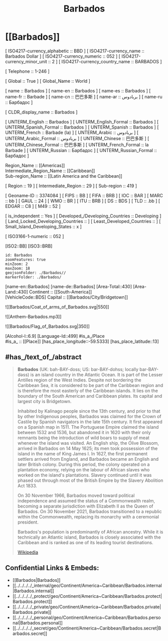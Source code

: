﻿---
location:
- 13
- -59.5333
type: Country
tags:
- geo/Country
SpocWebEntityId: 26842
isDeleted: false
confidential: public
license: "CC BY-SA 4.0"
isReadOnly: false
source: "https://datahub.io/core/country-codes"
cssclasses:
- Country
publish: true
title: Barbados
linkTitle: 
keywords: 
layout: 
draft: false
publishDate: 
expiryDate: 
aliases:
- Barbados
- Barbade
- بربادوس
- 巴巴多斯
- Барбадос
Languages:
- en-BB
has_id_wikidata: Q244
part_of:
- "[[_Standards/WikiData/WD~Lesser Antilles,93259]]"
- "[[_Standards/WikiData/WD~Windward Islands,183416]]"
- '[[_Standards/WikiData/WD~Caribbean,664609]]'
- "[[_Standards/WikiData/WD~European Union tax haven blacklist,66458647]]"
flag: "[[_Standards/WikiData/WD~flag of Barbados,104351]]"
member_of:
- "[[_Standards/WikiData/WD~Organization of American States,123759]]"
- "[[_Standards/WikiData/WD~World Meteorological Organization,170424]]"
- "[[_Standards/WikiData/WD~International Bank for Reconstruction and Development,191384]]"
- "[[_Standards/WikiData/WD~Caribbean Community,205995]]"
- "[[_Standards/WikiData/WD~Organisation of African, Caribbean and Pacific States,294278]]"
- "[[_Standards/WikiData/WD~International Telecommunication Union,376150]]"
- "[[_Standards/WikiData/WD~International Renewable Energy Agency,392739]]"
- "[[_Standards/WikiData/WD~Alliance of Small Island States,496967]]"
- "[[_Standards/WikiData/WD~World Customs Organization,605326]]"
- "[[_Standards/WikiData/WD~International Finance Corporation,656801]]"
- "[[_Standards/WikiData/WD~International Development Association,827525]]"
- "[[_Standards/WikiData/WD~Organisation for the Prohibition of Chemical Weapons,842490]]"
- "[[_Standards/WikiData/WD~International Centre for Settlement of Investment Disputes,899770]]"
- "[[_Standards/WikiData/WD~Multilateral Investment Guarantee Agency,1043527]]"
- "[[_Standards/WikiData/WD~Agency for the Prohibition of Nuclear Weapons in Latin America and the Caribbean,3369762]]"
- "[[_Standards/WikiData/WD~Caribbean Development Bank,3772571]]"
- "[[_Standards/WikiData/WD~Caribbean Disaster Emergency Management Agency,5039374]]"
- "[[_Standards/WikiData/WD~Caribbean Free Trade Association,5039385]]"
- "[[_Standards/WikiData/WD~United Nations,1065]]"
- "[[_Standards/WikiData/WD~Commonwealth of Nations,7785]]"
- '[[_Standards/WikiData/WD~UNESCO,7809]]'
- "[[_Standards/WikiData/WD~World Health Organization,7817]]"
- "[[_Standards/WikiData/WD~World Trade Organization,7825]]"
- '[[_Standards/WikiData/WD~Interpol,8475]]'
- "[[_Standards/WikiData/WD~Universal Postal Union UPU,17495]]"
coat_of_arms: "[[_Standards/WikiData/WD~coat of arms of Barbados,237852]]"
different_from:
- '[[_Standards/WikiData/WD~Barbuda,238752]]'
- '[[_Standards/WikiData/WD~Barbatos,2331361]]'
- '[[_Standards/WikiData/WD~Barbados,30151210]]'
- "[[_Standards/WikiData/WD~The Bahamas,778]]"
located_in_or_next_to_body_of_water: "[[_Standards/WikiData/WD~North Atlantic Ocean,350134]]"
anthem: "[[_Standards/WikiData/WD~National Anthem of Barbados,505717]]"
emergency_phone_number:
- '[[_Standards/WikiData/WD~911,533806]]'
- '[[_Standards/WikiData/WD~511,25648820]]'
- '[[_Standards/WikiData/WD~211,25743482]]'
- '[[_Standards/WikiData/WD~311,25743486]]'
contains_the_administrative_territorial_entity:
- "[[_Standards/WikiData/WD~Saint Joseph,550249]]"
- "[[_Standards/WikiData/WD~Saint James,592141]]"
- "[[_Standards/WikiData/WD~Saint Michael,819170]]"
- "[[_Standards/WikiData/WD~Saint Peter,932723]]"
- "[[_Standards/WikiData/WD~Christ Church,1626524]]"
- "[[_Standards/WikiData/WD~Saint John,1626540]]"
- "[[_Standards/WikiData/WD~Saint Thomas,1647432]]"
- "[[_Standards/WikiData/WD~Saint Andrew,1647439]]"
- "[[_Standards/WikiData/WD~Saint Philip,1647436]]"
- "[[_Standards/WikiData/WD~Saint George,1647443]]"
- "[[_Standards/WikiData/WD~Saint Lucy,1647447]]"
described_by_source:
- "[[_Standards/WikiData/WD~Brockhaus and Efron Encyclopedic Dictionary,602358]]"
- "[[_Standards/WikiData/WD~Encyclopædia Britannica 11th edition,867541]]"
- "[[_Standards/WikiData/WD~The Nuttall Encyclopædia,3181656]]"
- "[[_Standards/WikiData/WD~Pax Leksikon,3351707]]"
- "[[_Standards/WikiData/WD~Sytin Military Encyclopedia,4114391]]"
- "[[_Standards/WikiData/WD~Jewish Encyclopedia of Brockhaus and Efron,4173137]]"
- "[[_Standards/WikiData/WD~Small Brockhaus and Efron Encyclopedic Dictionary,19180675]]"
- "[[_Standards/WikiData/WD~Great Soviet Encyclopedia (1926–1947),20078554]]"
- "[[_Standards/WikiData/WD~TASS Encyclopedia,63985075]]"
follows: "[[_Standards/WikiData/WD~West Indies Federation,652560]]"
located_in_on_physical_feature:
- '[[_Standards/WikiData/WD~Caribbean,664609]]'
- '[[_Standards/WikiData/WD~Barbados,30151210]]'
highest_point: "[[_Standards/WikiData/WD~Mount Hillaby,1854502]]"
history_of_topic: "[[_Standards/WikiData/WD~history of Barbados,2206741]]"
economy_of_topic: "[[_Standards/WikiData/WD~economy of Barbados,2395344]]"
official_language:
- "[[_Standards/WikiData/WD~Bajan Creole,2524014]]"
- '[[_Standards/WikiData/WD~English,1860]]'
language_used:
- "[[_Standards/WikiData/WD~Bajan Creole,2524014]]"
- '[[_Standards/WikiData/WD~English,1860]]'
legislative_body: "[[_Standards/WikiData/WD~Parliament of Barbados,2565909]]"
central_bank: "[[_Standards/WikiData/WD~Central Bank of Barbados,2600777]]"
culture: "[[_Standards/WikiData/WD~culture of Barbados,3007256]]"
demographics_of_topic: "[[_Standards/WikiData/WD~demographics of Barbados,3044237]]"
geography_of_topic: "[[_Standards/WikiData/WD~geography of Barbados,3098021]]"
has_characteristic: "[[_Standards/WikiData/WD~free country,3174312]]"
instance_of: "[[_Standards/WikiData/WD~sovereign state,3624078]]"
executive_body: "[[_Standards/WikiData/WD~Government of Barbados,5589182]]"
head_of_government: "[[_Standards/WikiData/WD~Mia Mottley,6827147]]"
Wikimedia_outline: "[[_Standards/WikiData/WD~outline of Barbados,7112198]]"
head_of_state: "[[_Standards/WikiData/WD~Sandra Mason,9333540]]"
driving_side: '[[_Standards/WikiData/WD~left,13196750]]'
on_focus_list_of_Wikimedia_project: "[[_Standards/WikiData/WD~WikiProject African diaspora,15304953]]"
office_held_by_head_of_government: "[[_Standards/WikiData/WD~Prime Minister of Barbados,15921525]]"
topic_s_main_Wikimedia_portal: '[[_Standards/WikiData/WD~Portal_Barbados,19678128]]'
electrical_plug_type:
- "[[_Standards/WikiData/WD~NEMA 1-15,24288454]]"
- "[[_Standards/WikiData/WD~NEMA 5-15,24288456]]"
permanent_duplicated_item: '[[_Standards/WikiData/WD~Q27103721,27103721]]'
category_for_people_buried_here: '[[_Standards/WikiData/WD~Q32381300,32381300]]'
coordinates_of_easternmost_point: "Point(-59.42011088 13.14895906)"
located_in_time_zone:
- '[[_Standards/WikiData/WD~America_Barbados,63286056]]'
- '[[_Standards/WikiData/WD~UTC−04_00,5762]]'
replaces: "[[_Standards/WikiData/WD~Colony of Barbados,63973349]]"
office_held_by_head_of_state: "[[_Standards/WikiData/WD~President of Barbados,108857904]]"
coordinates_of_northernmost_point: "Point(-59.61299524 13.33516516)"
coordinates_of_southernmost_point: "Point(-59.52732481 13.04488993)"
nominal_GDP:
- 5637914515
- 4843800000
demonym:
- بربادوسي
- بربادوسية
- بربادوسيين
- بربادوسيات
- Barbadach
- بربادوسي
- بربادوسية
- بربادوسيون
- barbadiana
- barbadianu
- барбадосец
- барбадоска
- барбадосцы
- বার্বাডীয়
- Barbadià
- Barbadiana
- Barbadian
- Barbadano
- Barbadense
- Barbadien
- Barbadienne
- ברבדי
- ברבדית
- barbadosi
- Barbadosano
- barbadiana
- barbadiane
- barbadiani
- barbadiano
- barbadian
- барбадосцы
- barbadian
- barbadiana
- barbadiane
- barbadiani
- Barbadeänan
ISNI: 0000000106701869
motto_text:
- "Barbados Wych"
- "Гордост и усърдие"
- "Brilliant Barbados"
- "Pride and Industry"
- "Tự hào và Công nghiệp"
MeSH_tree_code:
- Z01.107.084.900.140
- Z01.639.880.140
diplomatic_relation:
- '[[_Standards/WikiData/WD~Australia,408]]'
- "[[_Standards/WikiData/WD~North Korea,423]]"
- '[[_Standards/WikiData/WD~Suriname,730]]'
- '[[_Standards/WikiData/WD~Guyana,734]]'
- "[[_Standards/WikiData/WD~Trinidad and Tobago,754]]"
- '[[_Standards/WikiData/WD~Grenada,769]]'
- '[[_Standards/WikiData/WD~Taiwan,865]]'
- '[[_Standards/WikiData/WD~Nigeria,1033]]'
- '[[_Standards/WikiData/WD~Kosovo,1246]]'
- '[[_Standards/WikiData/WD~Canada,16]]'
- '[[_Standards/WikiData/WD~Japan,17]]'
- "[[_Standards/WikiData/WD~United States,30]]"
- '[[_Standards/WikiData/WD~Hungary,28]]'
- '[[_Standards/WikiData/WD~France,142]]'
- "[[_Standards/WikiData/WD~United Kingdom,145]]"
- "[[_Standards/WikiData/WD~People's Republic of China,148]]"
- '[[_Standards/WikiData/WD~Brazil,155]]'
- '[[_Standards/WikiData/WD~Germany,183]]'
continent: "[[_Standards/WikiData/WD~North America,49]]"
lowest_point: "[[_Standards/WikiData/WD~Atlantic Ocean,97]]"
literacy_rate: 100
country: '[[_Standards/WikiData/WD~Barbados,244]]'
suicide_rate: 0.7
marriageable_age: 18
age_of_majority: 18
life_expectancy: 78
Human_Development_Index: 0.79
capital: '[[_Standards/WikiData/WD~Bridgetown,36168]]'
mains_voltage: 115
unemployment_rate: 12.8
VAT_rate: 17.5
top-level_Internet_domain: '[[_Standards/WikiData/WD~.bb,39539]]'
area: 439
Inequality-adjusted_Human_Development_Index: 0.657
total_fertility_rate: 1.794
number_of_out-of-school_children: 2261
IAB_code: 1247
death_rate: 9.114
birth_rate: 10.783
ISO_3166-1_numeric_code: 052
M49_code: 052
female_population:
- 146550
- 145957
- 146165
- 146366
nominal_GDP_per_capita: 18798
maritime_identification_digits: 314
urban_population:
- 87298
- 87551
- 87864
- 88219
ISO_3166-1_alpha-2_code: BB
WIPO_ST_3: BB
FIPS_10-4_countries_and_regions_: BB
male_population:
- 134222
- 134528
- 134833
- 135084
IPA_transcription:
- bɑrˈbeɪdɒs
- bɑrˈbeɪdoʊs
Wolfram_Language_entity_code: "Entity[\"Country\", \"Barbados\"]"
Libris-URI: sq465h9b2t27vsk
Krugosvet_article: strany_mira/BARBADOS.html
official_name:
- "la Barbade"
- Barbados
- Barbados
- Барбадас
short_name: "\U0001F1E7\U0001F1E7"
OmegaWiki_Defined_Meaning: 8338
rural_population:
- 192882
- 193142
- 193336
- 193416
IOC_country_code: BAR
population: 303431
PM20_geo_code: E45
flag_image: "http://commons.wikimedia.org/wiki/Special:FilePath/Flag%20of%20Barbados.svg"
detail_map: "http://commons.wikimedia.org/wiki/Special:FilePath/Barbados-CIA%20WFB%20Map.png"
INSEE_countries_and_foreign_territories_code: 99434
ISO_3166-1_alpha-3_code: BRB
ITU_letter_code: BRB
inception: "1966-11-30T00:00:00Z"
native_label: Barbados
licence_plate_code: BDS
coat_of_arms_image: "http://commons.wikimedia.org/wiki/Special:FilePath/Coat%20of%20arms%20of%20Barbados%20%282%29.svg"
CIVICUS_Monitor_country_entry: barbados
Commons_category: Barbados
subreddit: Barbados
hashtag: Barbados
Commons_gallery: Barbados
coordinates_of_westernmost_point: "Point(-59.6508459 13.30576166)"
coordinate_location: "Point(-59.5525 13.17)"
U_S_National_Archives_Identifier: 10044806
Unicode_character: "\U0001F1E7\U0001F1E7"
geoshape: "http://commons.wikimedia.org/data/main/Data:Barbados.map"
image: "http://commons.wikimedia.org/wiki/Special:FilePath/Barbados%20%2850%29.jpg"
page_banner: "http://commons.wikimedia.org/wiki/Special:FilePath/Barbados%20banner.jpg"
locator_map_image: "http://commons.wikimedia.org/wiki/Special:FilePath/BRB%20orthographic.svg"
pronunciation_audio:
- "http://commons.wikimedia.org/wiki/Special:FilePath/Lb-Barbados.ogg"
- "http://commons.wikimedia.org/wiki/Special:FilePath/LL-Q7913%20%28ron%29-KlaudiuMihaila-Barbados.wav"
official_website: "http://www.gov.bb/"
country_calling_code: +1246
Dewey_Decimal_Classification: 2--72981
---

# [[Barbados]] 

[	ISO4217-currency_alphabetic	 :: BBD ] 
[	ISO4217-currency_name	 :: Barbados Dollar ] 
[	ISO4217-currency_numeric	 :: 052 ] 
[	ISO4217-currency_minor_unit	 :: 2 ] 
[	ISO4217-currency_country_name	 :: BARBADOS ] 

[	Telephone	 :: 1-246 ] 

[	Global	 :: True ] 
[	Global_Name	 :: World ] 

[	name	 :: Barbados ] 
[	name-en	 :: Barbados ] 
[	name-es	 :: Barbados ] 
[	name-fr	 :: Barbade ] 
[	name-cn	 :: 巴巴多斯 ] 
[	name-ar	 :: بربادوس ] 
[	name-ru	 :: Барбадос ] 

[	CLDR_display_name	 :: Barbados ] 

[	UNTERM_English	 :: Barbados ] 
[	UNTERM_English_Formal	 :: Barbados ] 
[	UNTERM_Spanish_Formal	 :: Barbados ] 
[	UNTERM_Spanish	 :: Barbados ] 
[	UNTERM_French	 :: Barbade (la) ] 
[	UNTERM_Arabic	 :: بربادوس ] 
[	UNTERM_Arabic_Formal	 :: بربادوس ] 
[	UNTERM_Chinese	 :: 巴巴多斯 ] 
[	UNTERM_Chinese_Formal	 :: 巴巴多斯 ] 
[	UNTERM_French_Formal	 :: la Barbade ] 
[	UNTERM_Russian	 :: Барбадос ] 
[	UNTERM_Russian_Formal	 :: Барбадос ] 

Region_Name ::  [[Americas]]  
Intermediate_Region_Name ::  [[Caribbean]]  
Sub-region_Name ::  [[Latin America and the Caribbean]] 

[	Region	 :: 19 ] 
[	Intermediate_Region	 :: 29 ] 
[	Sub-region	 :: 419 ] 

[	Geoname-ID	 :: 3374084 ] 
[	FIPS	 :: BB ] 
[	FIFA	 :: BRB ] 
[	IOC	 :: BAR ] 
[	MARC	 :: bb ] 
[	GAUL	 :: 24 ] 
[	WMO	 :: BR ] 
[	ITU	 :: BRB ] 
[	DS	 :: BDS ] 
[	TLD	 :: .bb ] 
[	EDGAR	 :: C8 ] 
[	M49	 :: 52 ] 

[	is_independent	 :: Yes ] 
[	Developed_/Developing_Countries	 :: Developing ] 
[	Land_Locked_Developing_Countries	 ::  ] 
[	Least_Developed_Countries	 ::  ] 
[	Small_Island_Developing_States	 :: x ] 

[	ISO3166-1-numeric	 :: 052 ] 



[ISO2::BB] 
[ISO3::BRB] 

```leaflet
id: Barbados
zoomFeatures: true 
minZoom: 2 
maxZoom: 18
geojsonFolder: ./Barbados//
markerFolder: ./Barbados/
```

[name-en::Barbados] 
[name-de::Barbados] 
[Area-Total::430] 
[Area-Land::430] 
Continent :: [[South-America]]  
[VehicleCode::BDS] 
Capital :: [[Barbados/City/Bridgetown]]  

![[Barbados/Coat_of_arms_of_Barbados.svg|550]] 

![[Anthem-Barbados.mp3]] 

![[Barbados/Flag_of_Barbados.svg|350]] 

[Alcohol-l::6.9] 
[Language-Id::499] 
#is_a_/Place  
#is_a_ :: [[Place]] 
[has_place_longitude::-59.5333] 
[has_place_latitude::13] 


## #has_/text_of_/abstract 

> **Barbados** (UK:  bah-BAY-doss; US:   bar-BAY-dohss; locally  bar-BAY-dəss) is an island country in the Atlantic Ocean. It is part of the Lesser Antilles region of the West Indies. Despite not bordering the Caribbean Sea, it is considered to be part of the Caribbean region and is therefore the most easterly of the Caribbean islands. It lies on the boundary of the South American and Caribbean plates. Its capital and largest city is Bridgetown.
>
> Inhabited by Kalinago people since the 13th century, and prior to that by other Indigenous peoples, Barbados was claimed for the Crown of Castile by Spanish navigators in the late 15th century. It first appeared on a Spanish map in 1511. The Portuguese Empire claimed the island between 1532 and 1536, but abandoned it in 1620 with their only remnants being the introduction of wild boars to supply of meat whenever the island was visited. An English ship, the Olive Blossom, arrived in Barbados on 14 May 1625; its men took possession of the island in the name of King James I. In 1627, the first permanent settlers arrived from England, and Barbados became an English and later British colony. During this period, the colony operated on a plantation economy, relying on the labour of African slaves who worked on the island's plantations. Slavery continued until it was phased out through most of the British Empire by the Slavery Abolition Act 1833.
>
> On 30 November 1966, Barbados moved toward political independence and assumed the status of a Commonwealth realm, becoming a separate jurisdiction with Elizabeth II as the Queen of Barbados. On 30 November 2021, Barbados transitioned to a republic within the Commonwealth, replacing its monarchy with a ceremonial president.
>
> Barbados's population is predominantly of African ancestry. While it is technically an Atlantic island, Barbados is closely associated with the Caribbean and is ranked as one of its leading tourist destinations.
>
> [Wikipedia](https://en.wikipedia.org/wiki/Barbados) 


## Confidential Links & Embeds: 
- [[Barbados|Barbados]] 
- [[../../../../_internal/geo/Continent/America~Caribbean/Barbados.internal|Barbados.internal]] 
- [[../../../../_protect/geo/Continent/America~Caribbean/Barbados.protect|Barbados.protect]] 
- [[../../../../_private/geo/Continent/America~Caribbean/Barbados.private|Barbados.private]] 
- [[../../../../_personal/geo/Continent/America~Caribbean/Barbados.personal|Barbados.personal]] 
- [[../../../../_secret/geo/Continent/America~Caribbean/Barbados.secret|Barbados.secret]] 
